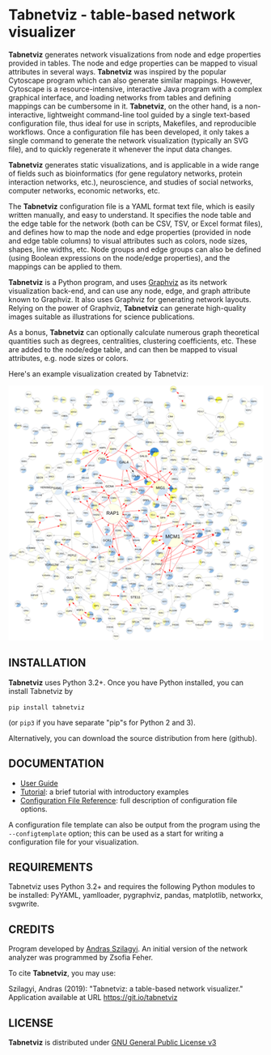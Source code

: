 # Tabnetviz - table-based network visualizer

**Tabnetviz** generates network visualizations from node and edge
properties provided in tables. The node and edge properties can be
mapped to visual attributes in several ways. **Tabnetviz** was
inspired by the popular Cytoscape program which can also generate
similar mappings. However, Cytoscape is a resource-intensive,
interactive Java program with a complex graphical interface, and
loading networks from tables and defining mappings can be cumbersome
in it. **Tabnetviz**, on the other hand, is a non-interactive,
lightweight command-line tool guided by a single text-based
configuration file, thus ideal for use in scripts, Makefiles, and
reproducible workflows. Once a configuration file has been developed,
it only takes a single command to generate the network visualization
(typically an SVG file), and to quickly regenerate it whenever the
input data changes.

**Tabnetviz** generates static visualizations, and is applicable in a
wide range of fields such as bioinformatics (for gene regulatory
networks, protein interaction networks, etc.), neuroscience, and
studies of social networks, computer networks, economic networks, etc.

The **Tabnetviz** configuration file is a YAML format text file, which
is easily written manually, and easy to understand. It specifies the
node table and the edge table for the network (both can be CSV, TSV,
or Excel format files), and defines how to map the node and edge
properties (provided in node and edge table columns) to visual
attributes such as colors, node sizes, shapes, line widths, etc. Node
groups and edge groups can also be defined (using Boolean expressions
on the node/edge properties), and the mappings can be applied to them.

**Tabnetviz** is a Python program, and uses
[Graphviz](http://www.graphviz.org/) as its network visualization
back-end, and can use any node, edge, and graph attribute known to
Graphviz. It also uses Graphviz for generating network layouts.
Relying on the power of Graphviz, **Tabnetviz** can generate
high-quality images suitable as illustrations for science publications.

As a bonus, **Tabnetviz** can optionally calculate numerous graph
theoretical quantities such as degrees, centralities, clustering
coefficients, etc. These are added to the node/edge table, and can
then be mapped to visual attributes, e.g. node sizes or colors.

Here's an example visualization created by Tabnetviz:

![sample network](docs/galFiltered.svg)

## INSTALLATION

**Tabnetviz** uses Python 3.2+. Once you have Python installed, you
can install Tabnetviz by

`pip install tabnetviz`

(or `pip3` if you have separate "pip"s for Python 2 and 3).

Alternatively, you can download the source distribution from here
(github).

## DOCUMENTATION

* [User Guide](docs/userguide.md)
* [Tutorial](docs/tutorial.md): a brief tutorial with introductory examples
* [Configuration File Reference](docs/configfile.md): full description
of configuration file options.

A configuration file template can also be output from the program
using the `--configtemplate` option; this can be used as a start for
writing a configuration file for your visualization.

## REQUIREMENTS

Tabnetviz uses Python 3.2+ and requires the following Python modules to
be installed: PyYAML, yamlloader, pygraphviz, pandas, matplotlib,
networkx, svgwrite.

## CREDITS

Program developed by [Andras Szilagyi](https://szialab.org). An
initial version of the network analyzer was programmed by Zsofia
Feher.

To cite **Tabnetviz**, you may use:

Szilagyi, Andras (2019): "Tabnetviz: a table-based network visualizer."
Application available at URL https://git.io/tabnetviz 

## LICENSE

**Tabnetviz** is distributed under [GNU General Public License v3](LICENSE.txt)
